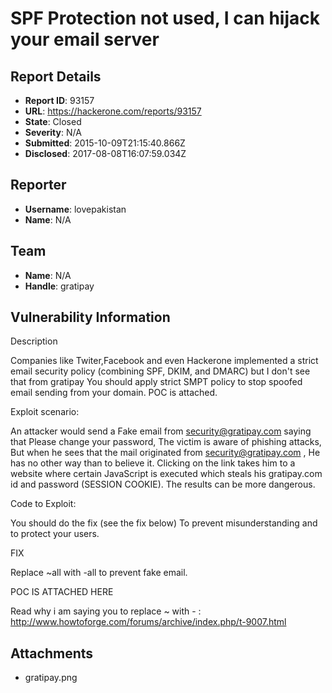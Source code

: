 # SPF Protection not used, I can hijack your email server

## Report Details
- **Report ID**: 93157
- **URL**: https://hackerone.com/reports/93157
- **State**: Closed
- **Severity**: N/A
- **Submitted**: 2015-10-09T21:15:40.866Z
- **Disclosed**: 2017-08-08T16:07:59.034Z

## Reporter
- **Username**: lovepakistan
- **Name**: N/A

## Team
- **Name**: N/A
- **Handle**: gratipay

## Vulnerability Information
Description

Companies like Twiter,Facebook and even Hackerone implemented a strict email security policy (combining SPF, DKIM, and DMARC) but I don't see that from gratipay You should apply strict SMPT policy to stop spoofed email sending from your domain. POC is attached.

Exploit scenario:

An attacker would send a Fake email from security@gratipay.com saying that Please change your password, The victim is aware of phishing attacks, But when he sees that the mail originated from security@gratipay.com , He has no other way than to believe it. Clicking on the link takes him to a website where certain JavaScript is executed which steals his gratipay.com id and password (SESSION COOKIE). The results can be more dangerous.

Code to Exploit:

<?php
$to = "VICTIM@example.com";
$subject = "Password Change";
$txt = "Change your password by visiting here - [VIRUS LINK HERE]l";
$headers = "From: security@agratipay.com";
mail($to,$subject,$txt,$headers);
?>
You should do the fix (see the fix below) To prevent misunderstanding and to protect your users.

FIX

Replace ~all with -all to prevent fake email.

POC IS ATTACHED HERE

Read why i am saying you to replace ~ with - : http://www.howtoforge.com/forums/archive/index.php/t-9007.html

## Attachments
- gratipay.png
